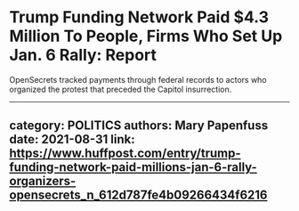 # Trump Funding Network Paid $4.3 Million To People, Firms Who Set Up Jan. 6 Rally: Report

OpenSecrets tracked payments through federal records to actors who organized the protest that preceded the Capitol insurrection.

---
category: POLITICS
authors: Mary Papenfuss
date: 2021-08-31
link: https://www.huffpost.com/entry/trump-funding-network-paid-millions-jan-6-rally-organizers-opensecrets_n_612d787fe4b09266434f6216
---
